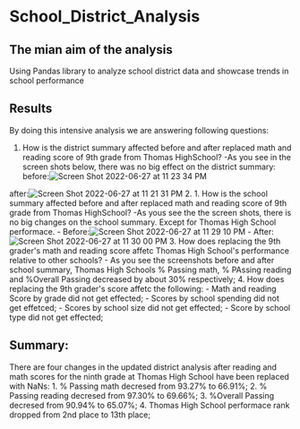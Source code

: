 # School_District_Analysis
## The mian aim of the analysis 
Using Pandas library to analyze school district data and showcase trends in school performance
## Results
By doing this intensive analysis we are answering following questions:
   1. How is the district summary affected before and after replaced math and reading score of 9th grade from Thomas HighSchool?
      -As you see in the screen shots below, there was no big effect on the district summary:
before:![Screen Shot 2022-06-27 at 11 23 34 PM](https://user-images.githubusercontent.com/65901034/176085206-b3e5fb79-b47c-4046-be68-5ac69cad8fec.png)

after:![Screen Shot 2022-06-27 at 11 21 31 PM](https://user-images.githubusercontent.com/65901034/176085217-c24d1d1e-7c84-4a2d-a378-854fe64cf0b3.png)
   2. 1. How is the school summary affected before and after replaced math and reading score of 9th grade from Thomas HighSchool? 
      -As yous see the the screen shots, there is no big changes on the school summary. Except for Thomas High School performace. 
        - Before:![Screen Shot 2022-06-27 at 11 29 10 PM](https://user-images.githubusercontent.com/65901034/176085842-275d03d9-9226-46a6-9a8c-719b602b4f3c.png)
        - After:![Screen Shot 2022-06-27 at 11 30 00 PM](https://user-images.githubusercontent.com/65901034/176085941-291414b9-12a1-4331-ab8a-e3298109b78f.png)
   3. How does replacing the 9th grader's math and reading score affetc Thomas High School's performance relative to other schools?
      - As you see the screenshots before and after school summary, Thomas High Schools % Passing math, % PAssing reading and %Overall Passing decreased by about 30% respectively; 
   4. How does replacing the 9th grader's score affetc the following:
      - Math and reading Score by grade did not get effected;
      - Scores by school spending did not get effetced;
      - Scores by school size did not get effected;
      - Score by school type did not get effected;

 ## Summary:
 There are four changes in the updated district analysis after reading and math scores for the ninth grade at Thomas High School have been replaced with NaNs:
     1. % Passing math decresed from 93.27% to 66.91%;
     2. % Passing reading decresed from 97.30% to 69.66%;
     3. %Overall Passing decresed from 90.94% to 65.07%;
     4. Thomas High School performace rank dropped from 2nd place to 13th place;
 


